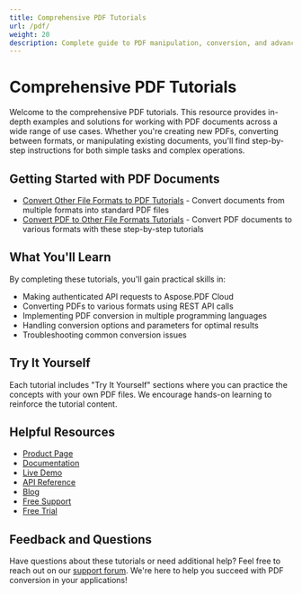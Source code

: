 ```yaml
---
title: Comprehensive PDF Tutorials
url: /pdf/
weight: 20
description: Complete guide to PDF manipulation, conversion, and advanced document processing learn how to create, modify, secure, and extract data from PDF documents with practical examples and solutions.
---
```


# Comprehensive PDF Tutorials

Welcome to the comprehensive PDF tutorials. This resource provides in-depth examples and solutions for working with PDF documents across a wide range of use cases. Whether you're creating new PDFs, converting between formats, or manipulating existing documents, you'll find step-by-step instructions for both simple tasks and complex operations.

## Getting Started with PDF Documents

- [Convert Other File Formats to PDF  Tutorials](/pdf/convert-file-formats-to-pdf/) - Convert documents from multiple formats into standard PDF files
- [Convert PDF to Other File Formats Tutorials](/pdf/pdf-conversion/) - Convert PDF documents to various formats with these step-by-step tutorials

## What You'll Learn

By completing these tutorials, you'll gain practical skills in:

- Making authenticated API requests to Aspose.PDF Cloud
- Converting PDFs to various formats using REST API calls
- Implementing PDF conversion in multiple programming languages
- Handling conversion options and parameters for optimal results
- Troubleshooting common conversion issues

## Try It Yourself

Each tutorial includes "Try It Yourself" sections where you can practice the concepts with your own PDF files. We encourage hands-on learning to reinforce the tutorial content.

## Helpful Resources

- [Product Page](https://products.aspose.cloud/pdf/)
- [Documentation](https://docs.aspose.cloud/pdf/)
- [Live Demo](https://products.aspose.app/pdf/family)
- [API Reference](https://reference.aspose.cloud/pdf/)
- [Blog](https://blog.aspose.cloud/category/pdf/)
- [Free Support](https://forum.aspose.cloud/c/pdf/13)
- [Free Trial](https://dashboard.aspose.cloud/#/apps)

## Feedback and Questions

Have questions about these tutorials or need additional help? Feel free to reach out on our [support forum](https://forum.aspose.cloud/c/pdf/13). We're here to help you succeed with PDF conversion in your applications!
